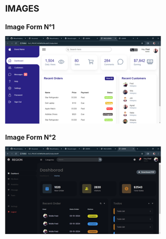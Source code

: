 # IMAGES
## Image Form N°1
![Chargement](./README/images/1.png)

## Image Form N°2
![Chargement](./README/images/2.png)
